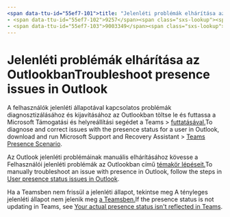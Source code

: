 ```yaml
---
<span data-ttu-id="55ef7-101">title: "Jelenléti problémák elhárítása az Outlookban" ms.author: pebaum author: pebaum manager: scotv ms.date: 04/8/2021 ms.audience: Admin ms.topic: article ms.service: o365-administration ROBOTS: NOINDEX, NOFOLLOW localization_priority: Priority ms.collection: Adm_O365 ms.custom: (</span><span class="sxs-lookup"><span data-stu-id="55ef7-101">title: "Troubleshoot presence issues in Outlook" ms.author: pebaum author: pebaum manager: scotv ms.date: 04/8/2021 ms.audience: Admin ms.topic: article ms.service: o365-administration ROBOTS: NOINDEX, NOFOLLOW localization_priority: Priority ms.collection: Adm_O365 ms.custom: (</span></span>
- <span data-ttu-id="55ef7-102">9257</span><span class="sxs-lookup"><span data-stu-id="55ef7-102">9257</span></span>
- <span data-ttu-id="55ef7-103">9003349</span><span class="sxs-lookup"><span data-stu-id="55ef7-103">9003349</span></span>
---
```


# <a name="troubleshoot-presence-issues-in-outlook"></a><span data-ttu-id="55ef7-104">Jelenléti problémák elhárítása az Outlookban</span><span class="sxs-lookup"><span data-stu-id="55ef7-104">Troubleshoot presence issues in Outlook</span></span>

<span data-ttu-id="55ef7-105">A felhasználók jelenléti állapotával kapcsolatos problémák diagnosztizálásához és kijavításához az Outlookban töltse le és futtassa a Microsoft Támogatási és helyreállítási segédet a Teams > [futtatásával.](https://aka.ms/SaRA-TeamsPresenceScenario)</span><span class="sxs-lookup"><span data-stu-id="55ef7-105">To diagnose and correct issues with the presence status for a user in Outlook, download and run Microsoft Support and Recovery Assistant > [Teams Presence Scenario](https://aka.ms/SaRA-TeamsPresenceScenario).</span></span>

<span data-ttu-id="55ef7-106">Az Outlook jelenléti problémáinak manuális elhárításához kövesse a Felhasználói jelenléti problémák az Outlookban című [témakör lépéseit.](https://docs.microsoft.com/microsoftteams/troubleshoot/teams-im-presence/issues-with-presence-in-outlook)</span><span class="sxs-lookup"><span data-stu-id="55ef7-106">To manually troubleshoot an issue with presence in Outlook, follow the steps in [User presence status issues in Outlook](https://docs.microsoft.com/microsoftteams/troubleshoot/teams-im-presence/issues-with-presence-in-outlook).</span></span>

<span data-ttu-id="55ef7-107">Ha a Teamsben nem frissül a jelenléti állapot, tekintse meg A tényleges jelenléti állapot nem jelenik meg [a Teamsben.](https://docs.microsoft.com/microsoftteams/troubleshoot/teams-im-presence/presence-not-show-actual-status)</span><span class="sxs-lookup"><span data-stu-id="55ef7-107">If the presence status is not updating in Teams, see [Your actual presence status isn't reflected in Teams](https://docs.microsoft.com/microsoftteams/troubleshoot/teams-im-presence/presence-not-show-actual-status).</span></span>
